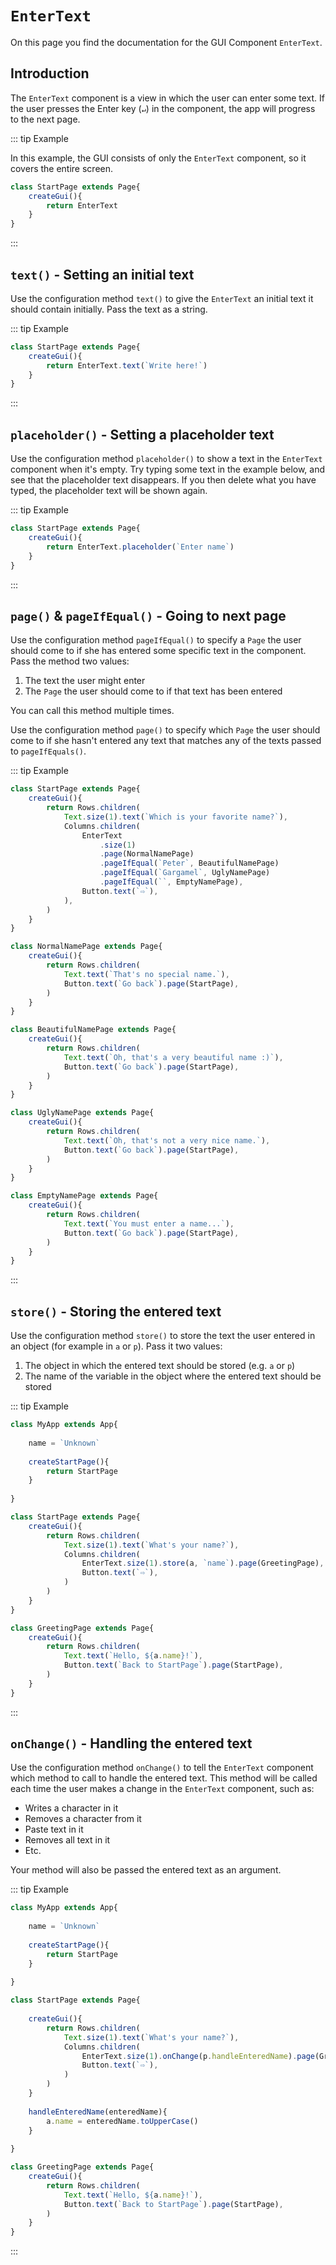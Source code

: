<script>
	import ViewApp from '$lib/ViewApp.svelte'
</script>

# `EnterText`
On this page you find the documentation for the GUI Component `EnterText`.

## Introduction
The `EnterText` component is a view in which the user can enter some text. If the user presses the Enter key (`↵`) in the component, the app will progress to the next page.

::: tip Example

In this example, the GUI consists of only the `EnterText` component, so it covers the entire screen.

```js baga-show-editor-code
class StartPage extends Page{
	createGui(){
		return EnterText
	}
}
```

:::



## `text()` - Setting an initial text
Use the configuration method `text()` to give the `EnterText` an initial text it should contain initially. Pass the text as a string.

::: tip Example

```js baga-show-editor-code
class StartPage extends Page{
	createGui(){
		return EnterText.text(`Write here!`)
	}
}
```

:::




## `placeholder()` - Setting a placeholder text
Use the configuration method `placeholder()` to show a text in the `EnterText` component when it's empty. Try typing some text in the example below, and see that the placeholder text disappears. If you then delete what you have typed, the placeholder text will be shown again.

::: tip Example

```js baga-show-editor-code
class StartPage extends Page{
	createGui(){
		return EnterText.placeholder(`Enter name`)
	}
}
```

:::





## `page()` & `pageIfEqual()` - Going to next page
Use the configuration method `pageIfEqual()` to specify a `Page` the user should come to if she has entered some specific text in the component. Pass the method two values:

1. The text the user might enter
2. The `Page` the user should come to if that text has been entered

You can call this method multiple times.

Use the configuration method `page()` to specify which `Page` the user should come to if she hasn't entered any text that matches any of the texts passed to `pageIfEquals()`.

::: tip Example

```js baga-show-editor-code
class StartPage extends Page{
	createGui(){
		return Rows.children(
			Text.size(1).text(`Which is your favorite name?`),
			Columns.children(
				EnterText
					.size(1)
					.page(NormalNamePage)
					.pageIfEqual(`Peter`, BeautifulNamePage)
					.pageIfEqual(`Gargamel`, UglyNamePage)
					.pageIfEqual(``, EmptyNamePage),
				Button.text(`⇨`),
			),
		)
	}
}

class NormalNamePage extends Page{
	createGui(){
		return Rows.children(
			Text.text(`That's no special name.`),
			Button.text(`Go back`).page(StartPage),
		)
	}
}

class BeautifulNamePage extends Page{
	createGui(){
		return Rows.children(
			Text.text(`Oh, that's a very beautiful name :)`),
			Button.text(`Go back`).page(StartPage),
		)
	}
}

class UglyNamePage extends Page{
	createGui(){
		return Rows.children(
			Text.text(`Oh, that's not a very nice name.`),
			Button.text(`Go back`).page(StartPage),
		)
	}
}

class EmptyNamePage extends Page{
	createGui(){
		return Rows.children(
			Text.text(`You must enter a name...`),
			Button.text(`Go back`).page(StartPage),
		)
	}
}
```

:::



## `store()` - Storing the entered text
Use the configuration method `store()` to store the text the user entered in an object (for example in `a` or `p`). Pass it two values:

1. The object in which the entered text should be stored (e.g. `a` or `p`)
2. The name of the variable in the object where the entered text should be stored

::: tip Example

```js baga-show-editor-code
class MyApp extends App{
	
	name = `Unknown`
	
	createStartPage(){
		return StartPage
	}
	
}

class StartPage extends Page{
	createGui(){
		return Rows.children(
			Text.size(1).text(`What's your name?`),
			Columns.children(
				EnterText.size(1).store(a, `name`).page(GreetingPage),
				Button.text(`⇨`),
			)
		)
	}
}

class GreetingPage extends Page{
	createGui(){
		return Rows.children(
			Text.text(`Hello, ${a.name}!`),
			Button.text(`Back to StartPage`).page(StartPage),
		)
	}
}
```

:::

## `onChange()` - Handling the entered text
Use the configuration method `onChange()` to tell the `EnterText` component which method to call to handle the entered text. This method will be called each time the user makes a change in the `EnterText` component, such as:

* Writes a character in it
* Removes a character from it
* Paste text in it
* Removes all text in it
* Etc.

Your method will also be passed the entered text as an argument. 

::: tip Example

```js baga-show-editor-code
class MyApp extends App{
	
	name = `Unknown`
	
	createStartPage(){
		return StartPage
	}
	
}

class StartPage extends Page{
	
	createGui(){
		return Rows.children(
			Text.size(1).text(`What's your name?`),
			Columns.children(
				EnterText.size(1).onChange(p.handleEnteredName).page(GreetingPage),
				Button.text(`⇨`),
			)
		)
	}
	
	handleEnteredName(enteredName){
		a.name = enteredName.toUpperCase()
	}
	
}

class GreetingPage extends Page{
	createGui(){
		return Rows.children(
			Text.text(`Hello, ${a.name}!`),
			Button.text(`Back to StartPage`).page(StartPage),
		)
	}
}
```

:::